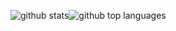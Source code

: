 <img src="https://github-readme-stats.vercel.app/api?username=Rio6&title_color=678439&text_color=808080&bg_color=00000000&show_icons=true&hide_border=true&count_private=true&hide_rank=true&disable_animations=true" alt="github stats"><img src="https://github-readme-stats.vercel.app/api/top-langs/?username=Rio6&title_color=678439&text_color=808080&bg_color=00000000&show_icons=true&hide_border=true&layout=compact&langs_count=8&card_width=220" alt="github top languages">
